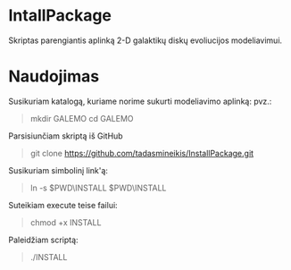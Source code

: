 # IntallPackage

Skriptas parengiantis aplinką 2-D galaktikų diskų evoliucijos modeliavimui.

# Naudojimas

Susikuriam katalogą, kuriame norime sukurti modeliavimo aplinką:
pvz.:
> mkdir GALEMO
> cd GALEMO

Parsisiunčiam skriptą iš GitHub

> git clone https://github.com/tadasmineikis/InstallPackage.git

Susikuriam simbolinį link'ą:

> ln -s $PWD\INSTALL $PWD\INSTALL

Suteikiam execute teise failui:

> chmod +x INSTALL

Paleidžiam scriptą:

> ./INSTALL

